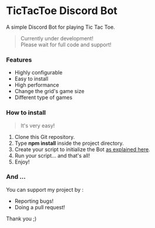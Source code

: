 # TicTacToe Discord Bot
A simple Discord Bot for playing Tic Tac Toe.

> Currently under development! \
> Please wait for full code and support!

### Features
- Highly configurable
- Easy to install
- High performance
- Change the grid's game size
- Different type of games

### How to install

> It's very easy!

1. Clone this Git repository.
2. Type **npm install** inside the project directory.
3. Create your script to initialize the Bot [as explained here](https://github.com/utarwyn/discord-tictactoe/wiki/How-to-use-the-Bot's-API-%3F).
4. Run your script... and that's all!
5. Enjoy!


### And ...

You can support my project by :
- Reporting bugs!
- Doing a pull request!

Thank you ;)